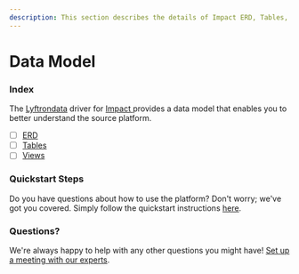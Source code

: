 ```yaml
---
description: This section describes the details of Impact ERD, Tables, and Views.
---
```


# Data Model

### Index

The  [Lyftrondata](https://www.lyftrondata.com/) driver for [Impact](https://www.lyftrondata.com/integration/impact/)[ ](https://www.lyftrondata.com/integration/impact/)provides a data model that enables you to better understand the source platform.

* [ ] [ERD](../../../marketing-analytics/impact/data-model/erd.md)
* [ ] [Tables](../../../marketing-analytics/impact/data-model/tables.md)
* [ ] [Views](../../../marketing-analytics/impact/data-model/views.md)

### Quickstart Steps

Do you have questions about how to use the platform? Don't worry; we've got you covered. Simply follow the quickstart instructions [here](../../../../quickstart-steps.md).

### Questions? <a href="#questions" id="questions"></a>

We're always happy to help with any other questions you might have! [Set up a meeting with our experts](https://www.lyftrondata.com/book-a-meeting/).

